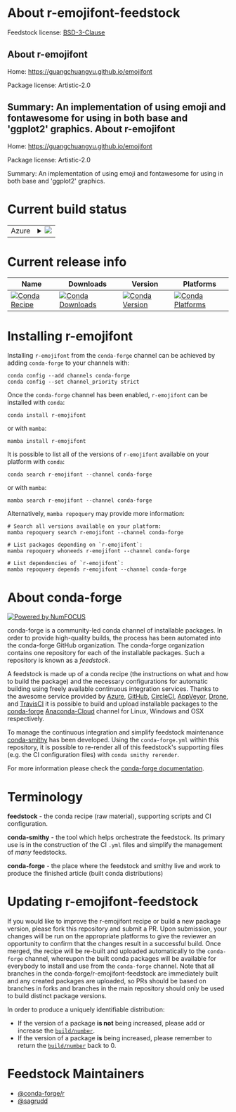 About r-emojifont-feedstock
===========================

Feedstock license: [BSD-3-Clause](https://github.com/conda-forge/r-emojifont-feedstock/blob/main/LICENSE.txt)

About r-emojifont
-----------------

Home: https://guangchuangyu.github.io/emojifont

Package license: Artistic-2.0

Summary: An implementation of using emoji and fontawesome for using in both base and 'ggplot2' graphics.
About r-emojifont
-----------------

Home: https://guangchuangyu.github.io/emojifont

Package license: Artistic-2.0

Summary: An implementation of using emoji and fontawesome for using in both base and 'ggplot2' graphics.

Current build status
====================


<table>
    
  <tr>
    <td>Azure</td>
    <td>
      <details>
        <summary>
          <a href="https://dev.azure.com/conda-forge/feedstock-builds/_build/latest?definitionId=7043&branchName=main">
            <img src="https://dev.azure.com/conda-forge/feedstock-builds/_apis/build/status/r-emojifont-feedstock?branchName=main">
          </a>
        </summary>
        <table>
          <thead><tr><th>Variant</th><th>Status</th></tr></thead>
          <tbody><tr>
              <td>linux_64_r_base4.2</td>
              <td>
                <a href="https://dev.azure.com/conda-forge/feedstock-builds/_build/latest?definitionId=7043&branchName=main">
                  <img src="https://dev.azure.com/conda-forge/feedstock-builds/_apis/build/status/r-emojifont-feedstock?branchName=main&jobName=linux&configuration=linux%20linux_64_r_base4.2" alt="variant">
                </a>
              </td>
            </tr><tr>
              <td>linux_64_r_base4.3</td>
              <td>
                <a href="https://dev.azure.com/conda-forge/feedstock-builds/_build/latest?definitionId=7043&branchName=main">
                  <img src="https://dev.azure.com/conda-forge/feedstock-builds/_apis/build/status/r-emojifont-feedstock?branchName=main&jobName=linux&configuration=linux%20linux_64_r_base4.3" alt="variant">
                </a>
              </td>
            </tr><tr>
              <td>osx_64_r_base4.2</td>
              <td>
                <a href="https://dev.azure.com/conda-forge/feedstock-builds/_build/latest?definitionId=7043&branchName=main">
                  <img src="https://dev.azure.com/conda-forge/feedstock-builds/_apis/build/status/r-emojifont-feedstock?branchName=main&jobName=osx&configuration=osx%20osx_64_r_base4.2" alt="variant">
                </a>
              </td>
            </tr><tr>
              <td>osx_64_r_base4.3</td>
              <td>
                <a href="https://dev.azure.com/conda-forge/feedstock-builds/_build/latest?definitionId=7043&branchName=main">
                  <img src="https://dev.azure.com/conda-forge/feedstock-builds/_apis/build/status/r-emojifont-feedstock?branchName=main&jobName=osx&configuration=osx%20osx_64_r_base4.3" alt="variant">
                </a>
              </td>
            </tr><tr>
              <td>win_64</td>
              <td>
                <a href="https://dev.azure.com/conda-forge/feedstock-builds/_build/latest?definitionId=7043&branchName=main">
                  <img src="https://dev.azure.com/conda-forge/feedstock-builds/_apis/build/status/r-emojifont-feedstock?branchName=main&jobName=win&configuration=win%20win_64_" alt="variant">
                </a>
              </td>
            </tr>
          </tbody>
        </table>
      </details>
    </td>
  </tr>
</table>

Current release info
====================

| Name | Downloads | Version | Platforms |
| --- | --- | --- | --- |
| [![Conda Recipe](https://img.shields.io/badge/recipe-r--emojifont-green.svg)](https://anaconda.org/conda-forge/r-emojifont) | [![Conda Downloads](https://img.shields.io/conda/dn/conda-forge/r-emojifont.svg)](https://anaconda.org/conda-forge/r-emojifont) | [![Conda Version](https://img.shields.io/conda/vn/conda-forge/r-emojifont.svg)](https://anaconda.org/conda-forge/r-emojifont) | [![Conda Platforms](https://img.shields.io/conda/pn/conda-forge/r-emojifont.svg)](https://anaconda.org/conda-forge/r-emojifont) |

Installing r-emojifont
======================

Installing `r-emojifont` from the `conda-forge` channel can be achieved by adding `conda-forge` to your channels with:

```
conda config --add channels conda-forge
conda config --set channel_priority strict
```

Once the `conda-forge` channel has been enabled, `r-emojifont` can be installed with `conda`:

```
conda install r-emojifont
```

or with `mamba`:

```
mamba install r-emojifont
```

It is possible to list all of the versions of `r-emojifont` available on your platform with `conda`:

```
conda search r-emojifont --channel conda-forge
```

or with `mamba`:

```
mamba search r-emojifont --channel conda-forge
```

Alternatively, `mamba repoquery` may provide more information:

```
# Search all versions available on your platform:
mamba repoquery search r-emojifont --channel conda-forge

# List packages depending on `r-emojifont`:
mamba repoquery whoneeds r-emojifont --channel conda-forge

# List dependencies of `r-emojifont`:
mamba repoquery depends r-emojifont --channel conda-forge
```


About conda-forge
=================

[![Powered by
NumFOCUS](https://img.shields.io/badge/powered%20by-NumFOCUS-orange.svg?style=flat&colorA=E1523D&colorB=007D8A)](https://numfocus.org)

conda-forge is a community-led conda channel of installable packages.
In order to provide high-quality builds, the process has been automated into the
conda-forge GitHub organization. The conda-forge organization contains one repository
for each of the installable packages. Such a repository is known as a *feedstock*.

A feedstock is made up of a conda recipe (the instructions on what and how to build
the package) and the necessary configurations for automatic building using freely
available continuous integration services. Thanks to the awesome service provided by
[Azure](https://azure.microsoft.com/en-us/services/devops/), [GitHub](https://github.com/),
[CircleCI](https://circleci.com/), [AppVeyor](https://www.appveyor.com/),
[Drone](https://cloud.drone.io/welcome), and [TravisCI](https://travis-ci.com/)
it is possible to build and upload installable packages to the
[conda-forge](https://anaconda.org/conda-forge) [Anaconda-Cloud](https://anaconda.org/)
channel for Linux, Windows and OSX respectively.

To manage the continuous integration and simplify feedstock maintenance
[conda-smithy](https://github.com/conda-forge/conda-smithy) has been developed.
Using the ``conda-forge.yml`` within this repository, it is possible to re-render all of
this feedstock's supporting files (e.g. the CI configuration files) with ``conda smithy rerender``.

For more information please check the [conda-forge documentation](https://conda-forge.org/docs/).

Terminology
===========

**feedstock** - the conda recipe (raw material), supporting scripts and CI configuration.

**conda-smithy** - the tool which helps orchestrate the feedstock.
                   Its primary use is in the construction of the CI ``.yml`` files
                   and simplify the management of *many* feedstocks.

**conda-forge** - the place where the feedstock and smithy live and work to
                  produce the finished article (built conda distributions)


Updating r-emojifont-feedstock
==============================

If you would like to improve the r-emojifont recipe or build a new
package version, please fork this repository and submit a PR. Upon submission,
your changes will be run on the appropriate platforms to give the reviewer an
opportunity to confirm that the changes result in a successful build. Once
merged, the recipe will be re-built and uploaded automatically to the
`conda-forge` channel, whereupon the built conda packages will be available for
everybody to install and use from the `conda-forge` channel.
Note that all branches in the conda-forge/r-emojifont-feedstock are
immediately built and any created packages are uploaded, so PRs should be based
on branches in forks and branches in the main repository should only be used to
build distinct package versions.

In order to produce a uniquely identifiable distribution:
 * If the version of a package **is not** being increased, please add or increase
   the [``build/number``](https://docs.conda.io/projects/conda-build/en/latest/resources/define-metadata.html#build-number-and-string).
 * If the version of a package **is** being increased, please remember to return
   the [``build/number``](https://docs.conda.io/projects/conda-build/en/latest/resources/define-metadata.html#build-number-and-string)
   back to 0.

Feedstock Maintainers
=====================

* [@conda-forge/r](https://github.com/conda-forge/r/)
* [@sagrudd](https://github.com/sagrudd/)

